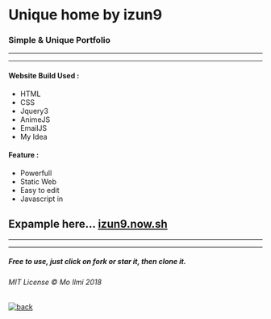 # Unique home by izun9 


### Simple & Unique Portfolio


------------


------------


#### Website Build Used :
- HTML
- CSS
- Jquery3
- AnimeJS
- EmailJS
- My Idea

#### Feature :
- Powerfull 
- Static Web
- Easy to edit
- Javascript in


## Expample here...   [izun9.now.sh](https://izun9.now.sh "izun9.now.sh")

------------


------------


##### Free to use, just click on fork or star it, then clone it. 

###### MIT License  &copy; Mo Ilmi 2018
[![back](https://izun9.now.sh/ass/bali.png "back")](https://izun9.now.sh/ass/bali.png "back")
